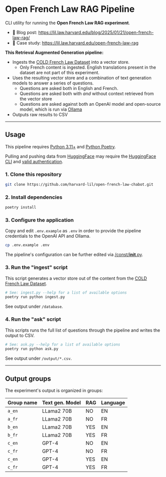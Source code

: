 # Open French Law RAG Pipeline

CLI utility for running the **Open French Law RAG experiment**.

- 📰 Blog post: https://lil.law.harvard.edu/blog/2025/01/21/open-french-law-rag/
- 📖 Case study: https://lil.law.harvard.edu/open-french-law-rag

**This Retrieval Augmented Generation pipeline:**
- Ingests the [COLD French Law Dataset](https://huggingface.co/datasets/harvard-lil/cold-french-law) into a vector store.
  - Only French content is ingested. English translations present in the dataset are not part of this experiment.
- Uses the resulting vector store and a combination of text generation models to answer a series of questions.
  - Questions are asked both in English and French.
  - Questions are asked both with _and_ without context retrieved from the vector store
  - Questions are asked against both an OpenAI model and open-source model, which is run via [Ollama](https://ollama.ai)
- Outputs raw results to CSV

---

## Usage
This pipeline requires [Python 3.11+](https://www.python.org/) and [Python Poetry](https://python-poetry.org/).

Pulling and pushing data from [HuggingFace](https://huggingface.co/) may require the [HuggingFace CLI](https://huggingface.co/docs/huggingface_hub/en/guides/cli) and [valid authentication](https://huggingface.co/docs/huggingface_hub/en/guides/cli#huggingface-cli-login).

### 1. Clone this repository
```bash
git clone https://github.com/harvard-lil/open-french-law-chabot.git
```

### 2. Install dependencies
```bash
poetry install
```

### 3. Configure the application
Copy and edit `.env.example` as `.env` in order to provide the pipeline credentials to the OpenAI API and Ollama.

```bash
cp .env.example .env
```

The pipeline's configuration can be further edited via [/const/__init__.py](/const/__init__.py).

### 3. Run the "ingest" script
This script generates a vector store out of the content from the [COLD French Law Dataset](https://huggingface.co/datasets/harvard-lil/cold-french-law).

```bash
# See: ingest.py --help for a list of available options
poetry run python ingest.py
```

See output under `/database`.

### 4. Run the "ask" script
This scripts runs the full list of questions through the pipeline and writes the output to CSV. 

```bash
# See: ask.py --help for a list of available options
poetry run python ask.py
```

See output under `/output/*.csv`.

---

## Output groups

The experiment's output is organized in groups: 

| Group name | Text gen. Model | RAG | Language |
| --- | --- | --- | --- |
| `a_en` | LLama2 70B | NO | EN |
| `a_fr` | LLama2 70B | NO | FR |
| `b_en` | LLama2 70B | YES | EN |
| `b_fr` | LLama2 70B | YES | FR |
| `c_en` | GPT-4 | NO | EN |
| `c_fr` | GPT-4 | NO | FR |
| `c_en` | GPT-4 | YES | EN |
| `c_fr` | GPT-4| YES | FR |
